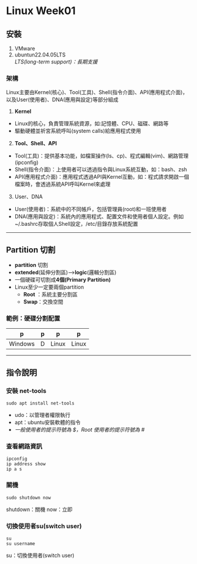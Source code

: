 # Linux Week01

## 安裝
1. VMware
2. ubuntun22.04.05LTS  
  *LTS(long-term support)：長期支援*

### 架構
Linux主要由Kernel(核心)、Tool(工具)、Shell(指令介面)、API(應用程式介面)，
以及User(使用者)、DNA(應用與設定)等部分組成
  1. **Kernel**
   - Linux的核心，負責管理系統資源，如:記憶體、CPU、磁碟、網路等
   - 驅動硬體並祈宮系統呼叫(system calls)給應用程式使用
  2. **Tool、Shell、API**
   - Tool(工具)：提供基本功能，如檔案操作(ls、cp)、程式編輯(vim)、網路管理(ipconfig)
   - Shell(指令介面)：上使用者可以透過指令與Linux系統互動，如：bash、zsh
   - API(應用程式介面)：應用程式透過API與Kernel互動，如：程式請求開啟一個檔案時，會透過系統API呼叫Kernel來處理
  3. User、DNA
   - User(使用者)：系統中的不同帳戶，包括管理員(root)和一班使用者
   - DNA(應用與設定)：系統內的應用程式、配置文件和使用者個人設定。例如~/.bashrc存取個人Shell設定，/etc/目錄存放系統配置

---

## Partition 切割  
- **partition** 切割  
- **extended**(延伸分割區)-->**logic**(邏輯分割區)  
- 一個硬碟可切割成**4個(Primary Partition)**  
- Linux至少一定要兩個partition
  - **Root** ：系統主要分割區
  - **Swap**：交換空間

### 範例：硬碟分割配置
|p|p|p|p|
|-|-|-|-|
|Windows|D|Linux|Linux|

---


## 指令說明

### 安裝 **net-tools**
```
sudo apt install net-tools
```
- udo：以管理者權限執行  
- apt：ubuntu安裝軟體的指令  
- *一般使用者的提示符號為 $，Root 使用者的提示符號為 #*

### **查看網路資訊**
```
ipconfig
ip address show
ip a s
```

### 關機
``` 
sudo shutdown now
```
shutdown：關機
now：立即

### 切換使用者su(switch user)
```
su
su username

```
su：切換使用者(switch user)  

  